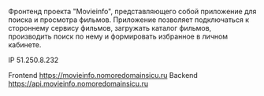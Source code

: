 Фронтенд проекта "Movieinfo", представляющего собой приложение для поиска и просмотра фильмов.
Приложение позволяет подключаться к стороннему сервису фильмов, загружать каталог фильмов, производить поиск по нему 
и формировать избранное в личном кабинете.

IP 51.250.8.232

Frontend https://movieinfo.nomoredomainsicu.ru
Backend https://api.movieinfo.nomoredomainsicu.ru
